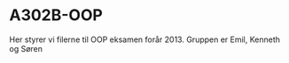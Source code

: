 A302B-OOP
=========

Her styrer vi filerne til OOP eksamen forår 2013. Gruppen er Emil, Kenneth og Søren